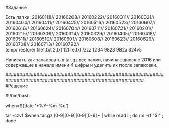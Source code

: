 #Задание 

Есть папки:
20160118//  20160208//  20160222//  20160311//  20160321//  20160404//  20160411//  20160425//  20160516//  20160523//  20160607//  20160616//  20160624//  20160704//  20160711//  20160721//
20160201//  20160215//  20160309//  20160314//  20160329//  20160405//  20160418//  20160511//  20160519//  20160601//  20160608//  20160623//  20160629//  20160708//  20160713//  20160722//   
temp/ restore/ file1.txt 2.txt 12file.txt /zzz 1234 9823 982a 324v5   
    
Написать как запаковать в tar.gz все папки, начинающиеся с 2016 или содержащие в начале имени 4 цифры и удалить их после запаковки.

#########################################################################################################
#Решение 

#!/bin/bash

when=$(date '+%Y-%m-%d')

tar -czvf $when.tar.gz [0-9][0-9][0-9][0-9]* | while read I ; do rm -rf "$I" ; done
